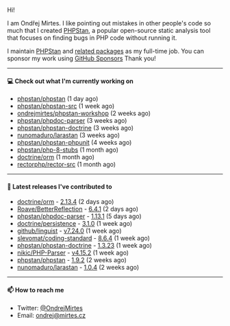 Hi!

I am Ondřej Mirtes. I like pointing out mistakes in other people's code so much that I created [PHPStan](https://phpstan.org/), a popular open-source static analysis tool that focuses on finding bugs in PHP code without running it.

I maintain [PHPStan](https://github.com/phpstan/phpstan) and [related packages](https://github.com/phpstan/) as my full-time job. You can sponsor my work using [GitHub Sponsors](https://github.com/sponsors/ondrejmirtes) Thank you!

---

#### 💻 Check out what I'm currently working on

- [phpstan/phpstan](https://github.com/phpstan/phpstan) (1 day ago)
- [phpstan/phpstan-src](https://github.com/phpstan/phpstan-src) (1 week ago)
- [ondrejmirtes/phpstan-workshop](https://github.com/ondrejmirtes/phpstan-workshop) (2 weeks ago)
- [phpstan/phpdoc-parser](https://github.com/phpstan/phpdoc-parser) (3 weeks ago)
- [phpstan/phpstan-doctrine](https://github.com/phpstan/phpstan-doctrine) (3 weeks ago)
- [nunomaduro/larastan](https://github.com/nunomaduro/larastan) (3 weeks ago)
- [phpstan/phpstan-phpunit](https://github.com/phpstan/phpstan-phpunit) (4 weeks ago)
- [phpstan/php-8-stubs](https://github.com/phpstan/php-8-stubs) (1 month ago)
- [doctrine/orm](https://github.com/doctrine/orm) (1 month ago)
- [rectorphp/rector-src](https://github.com/rectorphp/rector-src) (1 month ago)

---

#### 🔭 Latest releases I've contributed to

- [doctrine/orm](https://github.com/doctrine/orm) - [2.13.4](https://github.com/doctrine/orm/releases/tag/2.13.4) (2 days ago)
- [Roave/BetterReflection](https://github.com/Roave/BetterReflection) - [6.4.1](https://github.com/Roave/BetterReflection/releases/tag/6.4.1) (2 days ago)
- [phpstan/phpdoc-parser](https://github.com/phpstan/phpdoc-parser) - [1.13.1](https://github.com/phpstan/phpdoc-parser/releases/tag/1.13.1) (5 days ago)
- [doctrine/persistence](https://github.com/doctrine/persistence) - [3.1.0](https://github.com/doctrine/persistence/releases/tag/3.1.0) (1 week ago)
- [github/linguist](https://github.com/github/linguist) - [v7.24.0](https://github.com/github/linguist/releases/tag/v7.24.0) (1 week ago)
- [slevomat/coding-standard](https://github.com/slevomat/coding-standard) - [8.6.4](https://github.com/slevomat/coding-standard/releases/tag/8.6.4) (1 week ago)
- [phpstan/phpstan-doctrine](https://github.com/phpstan/phpstan-doctrine) - [1.3.23](https://github.com/phpstan/phpstan-doctrine/releases/tag/1.3.23) (1 week ago)
- [nikic/PHP-Parser](https://github.com/nikic/PHP-Parser) - [v4.15.2](https://github.com/nikic/PHP-Parser/releases/tag/v4.15.2) (1 week ago)
- [phpstan/phpstan](https://github.com/phpstan/phpstan) - [1.9.2](https://github.com/phpstan/phpstan/releases/tag/1.9.2) (2 weeks ago)
- [nunomaduro/larastan](https://github.com/nunomaduro/larastan) - [1.0.4](https://github.com/nunomaduro/larastan/releases/tag/1.0.4) (2 weeks ago)

---

#### 📫 How to reach me

- Twitter: [@OndrejMirtes](https://twitter.com/ondrejmirtes)
- Email: [ondrej@mirtes.cz](mailto:ondrej@mirtes.cz)
